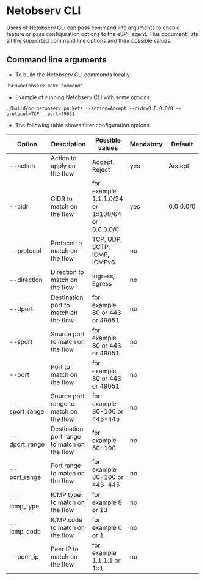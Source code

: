 # Netobserv CLI

Users of Netobserv CLI can pass command line arguments to enable feature or pass configuration options to the eBPF agent.
This document lists all the supported command line options and their possible values.

## Command line arguments

- To build the Netobserv CLI commands locally

```shell
USER=netobserv make commands
```

- Example of running Netobserv CLI with some options

```shell
./build/oc-netobserv packets --action=Accept --cidr=0.0.0.0/0 --protocol=TCP --port=49051
```

- The following table shows filter configuration options.

| Option          | Description                                 | Possible values                                  | Mandatory | Default   |
|-----------------|---------------------------------------------|--------------------------------------------------|-----------|-----------|
| --action        | Action to apply on the flow                 | Accept, Reject                                   | yes       | Accept    |
| --cidr          | CIDR to match on the flow                   | for example 1.1.1.0/24 or 1::100/64 or 0.0.0.0/0 | yes       | 0.0.0.0/0 |
| --protocol      | Protocol to match on the flow               | TCP, UDP, SCTP, ICMP, ICMPv6                     | no        |           |
| --direction     | Direction to match on the flow              | Ingress, Egress                                  | no        |           |
| --dport         | Destination port to match on the flow       | for example 80 or 443 or 49051                   | no        |           |
| --sport         | Source port to match on the flow            | for example 80 or 443 or 49051                   | no        |           |
| --port          | Port to match on the flow                   | for example 80 or 443 or 49051                   | no        |           |
| --sport_range   | Source port range to match on the flow      | for example 80-100 or 443-445                    | no        |           |
| --dport_range   | Destination port range to match on the flow | for example 80-100                               | no        |           |
| --port_range    | Port range to match on the flow             | for example 80-100 or 443-445                    | no        |           |
| --icmp_type     | ICMP type to match on the flow              | for example 8 or 13                              | no        |           |
| --icmp_code     | ICMP code to match on the flow              | for example 0 or 1                               | no        |           |
| --peer_ip       | Peer IP to match on the flow                | for example 1.1.1.1 or 1::1                      | no        |           |
